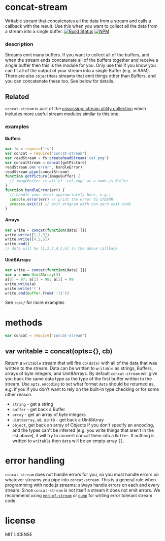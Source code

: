 # concat-stream
Writable stream that concatenates all the data from a stream and calls a callback with the result. Use this when you want to collect all the data from a stream into a single buffer.
[![Build Status](https://travis-ci.org/maxogden/concat-stream.svg?branch=master)](https://travis-ci.org/maxogden/concat-stream)
[![NPM](https://nodei.co/npm/concat-stream.png)](https://nodei.co/npm/concat-stream/)
### description
Streams emit many buffers. If you want to collect all of the buffers, and when the stream ends concatenate all of the buffers together and receive a single buffer then this is the module for you.
Only use this if you know you can fit all of the output of your stream into a single Buffer (e.g. in RAM).
There are also `objectMode` streams that emit things other than Buffers, and you can concatenate these too. See below for details.
## Related
`concat-stream` is part of the [mississippi stream utility collection](https://github.com/maxogden/mississippi) which includes more useful stream modules similar to this one.
### examples
#### Buffers
```js
var fs = require('fs')
var concat = require('concat-stream')
var readStream = fs.createReadStream('cat.png')
var concatStream = concat(gotPicture)
readStream.on('error', handleError)
readStream.pipe(concatStream)
function gotPicture(imageBuffer) {
  // imageBuffer is all of `cat.png` as a node.js Buffer
}
function handleError(err) {
  // handle your error appropriately here, e.g.:
  console.error(err) // print the error to STDERR
  process.exit(1) // exit program with non-zero exit code
}
```
#### Arrays
```js
var write = concat(function(data) {})
write.write([1,2,3])
write.write([4,5,6])
write.end()
// data will be [1,2,3,4,5,6] in the above callback
```
#### Uint8Arrays
```js
var write = concat(function(data) {})
var a = new Uint8Array(3)
a[0] = 97; a[1] = 98; a[2] = 99
write.write(a)
write.write('!')
write.end(Buffer.from('!!1'))
```
See `test/` for more examples
# methods
```js
var concat = require('concat-stream')
```
## var writable = concat(opts={}, cb)
Return a `writable` stream that will fire `cb(data)` with all of the data that
was written to the stream. Data can be written to `writable` as strings,
Buffers, arrays of byte integers, and Uint8Arrays. 
By default `concat-stream` will give you back the same data type as the type of the first buffer written to the stream. Use `opts.encoding` to set what format `data` should be returned as, e.g. if you if you don't want to rely on the built-in type checking or for some other reason.
* `string` - get a string
* `buffer` - get back a Buffer
* `array` - get an array of byte integers
* `uint8array`, `u8`, `uint8` - get back a Uint8Array
* `object`, get back an array of Objects
If you don't specify an encoding, and the types can't be inferred (e.g. you write things that aren't in the list above), it will try to convert concat them into a `Buffer`.
If nothing is written to `writable` then `data` will be an empty array `[]`.
# error handling
`concat-stream` does not handle errors for you, so you must handle errors on whatever streams you pipe into `concat-stream`. This is a general rule when programming with node.js streams: always handle errors on each and every stream. Since `concat-stream` is not itself a stream it does not emit errors.
We recommend using [`end-of-stream`](https://npmjs.org/end-of-stream) or [`pump`](https://npmjs.org/pump) for writing error tolerant stream code.
# license
MIT LICENSE
